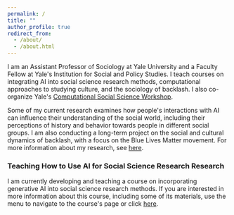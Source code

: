 ```yaml
---
permalink: /
title: ""
author_profile: true
redirect_from: 
  - /about/
  - /about.html
---
```


I am an Assistant Professor of Sociology at Yale University and a Faculty Fellow at Yale's Institution for Social and Policy Studies. I teach courses on integrating AI into social science research methods, computational approaches to studying culture, and the sociology of backlash. I also co-organize Yale's [Computational Social Science Workshop](https://isps.yale.edu/computational-social-science-workshop). 

Some of my current research examines how people's interactions with AI can influence their understanding of the social world, including their perceptions of history and behavior towards people in different social groups. I am also conducting a long-term project on the social and cultural dynamics of backlash, with a focus on the Blue Lives Matter movement. For more information about my research, see [here](https://dkarell.github.io/research/).

### Teaching How to Use AI for Social Science Research Research

I am currently developing and teaching a course on incorporating generative AI into social science research methods. If you are interested in more information about this course, including some of its materials, use the menu to navigate to the course's page or click [here](https://dkarell.github.io/ai_for_social_science_methods/).
